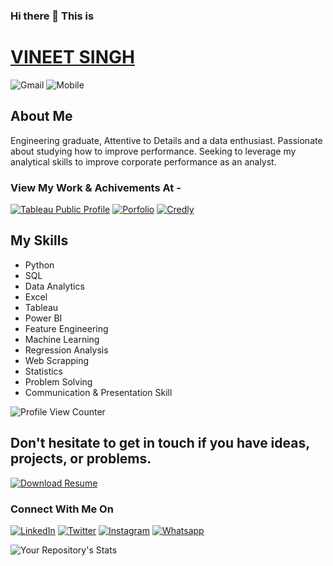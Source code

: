 


### Hi there 👋 This is

# [VINEET SINGH](https://vineetdsat.github.io/portfolio/)
![Gmail](https://img.shields.io/badge/Gmail-vineetdsat@gmail.com-informational?style=for-the-badge&logo=appveyor)  ![Mobile](https://img.shields.io/badge/Mobile-+91_7348_903_189-informational?style=for-the-badge&logo=appveyor)
## About Me
Engineering graduate, Attentive to Details and a data enthusiast. Passionate about studying how to improve performance. Seeking to leverage my analytical skills to improve corporate performance as an analyst.
### View My Work & Achivements At - 

[![Tableau Public Profile](https://img.shields.io/badge/Tableau-Profile-orange)](https://public.tableau.com/app/profile/vineet.singh3192) [![Porfolio](https://img.shields.io/badge/Personal-Portfolio-orange)](https://vineetdsat.github.io/portfolio/) [![Credly](https://img.shields.io/badge/Credly-Badges-orange)](https://www.credly.com/users/vineet-singh.647779d8/badges/)


## My Skills
<ul>
  <li>Python</li>                                      
	<li>SQL</li>
	<li> Data Analytics</li>
	<li> Excel</li>
	<li>Tableau</li>
	<li> Power BI</li>
	<li> Feature Engineering </li>
	<li>Machine Learning</li>
	<li>Regression Analysis</li>
	<li> Web Scrapping</li>
	<li>Statistics</li>
  <li>Problem Solving</li>
  <li>Communication & Presentation Skill</li>
</ul>


![Profile View Counter](https://komarev.com/ghpvc/?username=vineetdsat) 


## Don't hesitate to get in touch if you have ideas, projects, or problems.

[![Download Resume](https://img.shields.io/badge/Download-Resume-red)](https://github.com/vineetdsat/vineetdsat/raw/main/Resume.pdf)





### Connect With Me On 



[![LinkedIn](https://img.shields.io/badge/LinkedIn-Vineetsingh2610-informational)](https://www.linkedin.com/in/vineet-singh-2610)  [![Twitter](https://img.shields.io/badge/Twitter-Vineetsingh2610-informational)](https://twitter.com/VineetSingh2610/) [![Instagram](https://img.shields.io/badge/Instagram-Vineet_Singh-informational)](https://www.instagram.com/_vineet__singh_/) [![Whatsapp](https://img.shields.io/badge/WhatsApp-Chat_With_Me!-informational)](https://wa.me/917348903189) 


![Your Repository's Stats](https://github-readme-stats.vercel.app/api?username=vineetdsat&show_icons=true)




